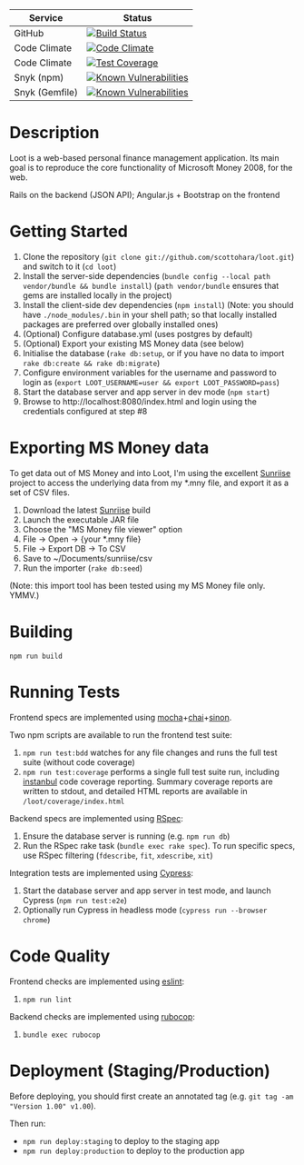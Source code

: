 | Service        | Status                                                                                                                                                                         |
| -------------- | ------------------------------------------------------------------------------------------------------------------------------------------------------------------------------ |
| GitHub         | [![Build Status](https://github.com/scottohara/loot/workflows/Build/badge.svg)](https://github.com/scottohara/loot/actions?workflow=Build)                                     |
| Code Climate   | [![Code Climate](https://codeclimate.com/github/scottohara/loot/badges/gpa.svg)](https://codeclimate.com/github/scottohara/loot)                                               |
| Code Climate   | [![Test Coverage](https://codeclimate.com/github/scottohara/loot/badges/coverage.svg)](https://codeclimate.com/github/scottohara/loot)                                         |
| Snyk (npm)     | [![Known Vulnerabilities](https://snyk.io/test/github/scottohara/loot/badge.svg)](https://snyk.io/test/github/scottohara/loot)                                                 |
| Snyk (Gemfile) | [![Known Vulnerabilities](https://snyk.io/test/github/scottohara/loot/badge.svg?targetFile=Gemfile.lock)](https://snyk.io/test/github/scottohara/loot?targetFile=Gemfile.lock) |

# Description

Loot is a web-based personal finance management application.
Its main goal is to reproduce the core functionality of Microsoft Money 2008, for the web.

Rails on the backend (JSON API); Angular.js + Bootstrap on the frontend

# Getting Started

1. Clone the repository (`git clone git://github.com/scottohara/loot.git`) and switch to it (`cd loot`)
2. Install the server-side dependencies (`bundle config --local path vendor/bundle && bundle install`) (`path vendor/bundle` ensures that gems are installed locally in the project)
3. Install the client-side dev dependencies (`npm install`) (Note: you should have `./node_modules/.bin` in your shell path; so that locally installed packages are preferred over globally installed ones)
4. (Optional) Configure database.yml (uses postgres by default)
5. (Optional) Export your existing MS Money data (see below)
6. Initialise the database (`rake db:setup`, or if you have no data to import `rake db:create && rake db:migrate`)
7. Configure environment variables for the username and password to login as (`export LOOT_USERNAME=user && export LOOT_PASSWORD=pass`)
8. Start the database server and app server in dev mode (`npm start`)
9. Browse to http://localhost:8080/index.html and login using the credentials configured at step #8

# Exporting MS Money data

To get data out of MS Money and into Loot, I'm using the excellent [Sunriise](http://sourceforge.net/projects/sunriise/) project to access the underlying data from my \*.mny file, and export it as a set of CSV files.

1. Download the latest [Sunriise](http://sourceforge.net/projects/sunriise/) build
2. Launch the executable JAR file
3. Choose the "MS Money file viewer" option
4. File -> Open -> {your \*.mny file}
5. File -> Export DB -> To CSV
6. Save to ~/Documents/sunriise/csv
7. Run the importer (`rake db:seed`)

(Note: this import tool has been tested using my MS Money file only. YMMV.)

# Building

`npm run build`

# Running Tests

Frontend specs are implemented using [mocha](http://mochajs.org/)+[chai](http://chaijs.com/)+[sinon](http://sinonjs.org/).

Two npm scripts are available to run the frontend test suite:

1. `npm run test:bdd` watches for any file changes and runs the full test suite (without code coverage)
2. `npm run test:coverage` performs a single full test suite run, including [instanbul](http://gotwarlost.github.io/istanbul/) code coverage reporting. Summary coverage reports are written to stdout, and detailed HTML reports are available in `/loot/coverage/index.html`

Backend specs are implemented using [RSpec](http://rspec.info/):

1. Ensure the database server is running (e.g. `npm run db`)
2. Run the RSpec rake task (`bundle exec rake spec`). To run specific specs, use RSpec filtering (`fdescribe`, `fit`, `xdescribe`, `xit`)

Integration tests are implemented using [Cypress](http://cypress.io/):

1. Start the database server and app server in test mode, and launch Cypress (`npm run test:e2e`)
2. Optionally run Cypress in headless mode (`cypress run --browser chrome`)

# Code Quality

Frontend checks are implemented using [eslint](http://eslint.org):

1. `npm run lint`

Backend checks are implemented using [rubocop](http://batsov.com/rubocop/):

1. `bundle exec rubocop`

# Deployment (Staging/Production)

Before deploying, you should first create an annotated tag (e.g. `git tag -am "Version 1.00" v1.00`).

Then run:

- `npm run deploy:staging` to deploy to the staging app
- `npm run deploy:production` to deploy to the production app
